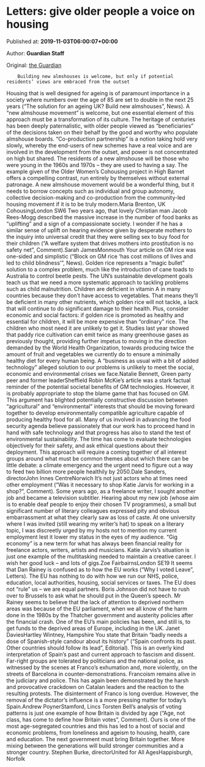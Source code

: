 
# Letters: give older people a voice on housing

Published at: **2019-11-03T06:00:07+00:00**

Author: **Guardian Staff**

Original: [the Guardian](https://www.theguardian.com/commentisfree/2019/nov/03/give-older-people-voice-housing-observer-letters)


        Building new almshouses is welcome, but only if potential residents’ views are embraced from the outset
      
Housing that is well designed for ageing is of paramount importance in a society where numbers over the age of 85 are set to double in the next 25 years (“The solution for an ageing UK? Build new almshouses”, News). A “new almshouse movement” is welcome, but one essential element of this approach must be a transformation of its culture. The heritage of centuries has been deeply paternalistic, with older people viewed as “beneficiaries” of the decisions taken on their behalf by the good and worthy who populate almshouse boards.
“Co-production partnership” is a notion taking hold very slowly, whereby the end-users of new schemes have a real voice and are involved in the development from the outset, and power is not concentrated on high but shared. The residents of a new almshouse will be those who were young in the 1960s and 1970s – they are used to having a say. The example given of the Older Women’s Cohousing project in High Barnet offers a compelling contrast, run entirely by themselves without external patronage. A new almshouse movement would be a wonderful thing, but it needs to borrow concepts such as individual and group autonomy, collective decision-making and co-production from the community-led housing movement if it is to be truly modern.Maria Brenton, UK CohousingLondon SW6
Two years ago, that lovely Christian man Jacob Rees-Mogg described the massive increase in the number of food banks as “uplifting” and a sign of a compassionate society. I wonder if he has a similar sense of uplift on hearing evidence given by desperate mothers to the inquiry into universal credit that they were selling sex to buy food for their children (“A welfare system that drives mothers into prostitution is no safety net”, Comment).Sarah JamesMonmouth
Your article on GM rice was one-sided and simplistic (“Block on GM rice ‘has cost millions of lives and led to child blindness’”, News). Golden rice represents a “magic bullet” solution to a complex problem, much like the introduction of cane toads to Australia to control beetle pests. The UN’s sustainable development goals teach us that we need a more systematic approach to tackling problems such as child malnutrition.
Children are deficient in vitamin A in many countries because they don’t have access to vegetables. That means they’ll be deficient in many other nutrients, which golden rice will not tackle, a lack that will continue to do significant damage to their health. Plus, consider economic and social factors: if golden rice is promoted as healthy and essential for children, it will be more expensive than “ordinary” rice. The children who most need it are unlikely to get it. Studies last year showed that paddy rice cultivation can emit twice as many greenhouse gases as previously thought, providing further impetus to moving in the direction demanded by the World Health Organization, towards producing twice the amount of fruit and vegetables we currently do to ensure a minimally healthy diet for every human being.
A “business as usual with a bit of added technology” alleged solution to our problems is unlikely to meet the social, economic and environmental crises we face.Natalie Bennett, Green party peer and former leaderSheffield
Robin McKie’s article was a stark factual reminder of the potential societal benefits of GM technologies. However, it is probably appropriate to stop the blame game that has focused on GM. This argument has blighted potentially constructive discussion between “agricultural” and “environmental” interests that should be moving forward together to develop environmentally compatible agriculture capable of producing healthy food for all.
Many of us involved in advancing the food security agenda believe passionately that our work has to proceed hand in hand with safe technology and that progress has also to stand the test of environmental sustainability. The time has come to evaluate technologies objectively for their safety, and ask ethical questions about their deployment. This approach will require a coming together of all interest groups around what must be common themes about which there can be little debate: a climate emergency and the urgent need to figure out a way to feed two billion more people healthily by 2050.Dale Sanders, directorJohn Innes CentreNorwich
It’s not just actors who at times need other employment (“Was it necessary to shop Katie Jarvis for working in a shop?”, Comment). Some years ago, as a freelance writer, I sought another job and became a television subtitler. Hearing about my new job (whose aim is to enable deaf people to enjoy their chosen TV programmes), a small but significant number of literary colleagues expressed pity and obvious embarrassment at what they clearly saw as loss of caste. At one university where I was invited (still wearing my writer’s hat) to speak on a literary topic, I was discreetly urged by my hosts not to mention my current employment lest it lower my status in the eyes of my audience.
“Gig economy” is a new term for what has always been financial reality for freelance actors, writers, artists and musicians. Katie Jarvis’s situation is just one example of the multitasking needed to maintain a creative career. I wish her good luck – and lots of gigs.Zoe FairbairnsLondon SE19
It seems that Dan Rainey is confused as to how the EU works (“Why I voted Leave”, Letters). The EU has nothing to do with how we run our NHS, police, education, local authorities, housing, social services or taxes. The EU does not “rule” us – we are equal partners. Boris Johnson did not have to rush over to Brussels to ask what he should put in the Queen’s speech. Mr Rainey seems to believe that the lack of attention to deprived northern areas was because of the EU parliament, when we all know of the harm done in the 1980s by the Thatcher government and austerity policies after the financial crash. One of the EU’s main policies has been, and still is, to get funds to the deprived areas of Europe, including in the UK. Janet DaviesHartley Wintney, Hampshire
You state that Britain “badly needs a dose of Spanish-style candour about its history” (“Spain confronts its past. Other countries should follow its lead”, Editorial). This is an overly kind interpretation of Spain’s past and current approach to fascism and dissent. Far-right groups are tolerated by politicians and the national police, as witnessed by the scenes at Franco’s exhumation and, more violently, on the streets of Barcelona in counter-demonstrations. Francoism remains alive in the judiciary and police. This has again been demonstrated by the harsh and provocative crackdown on Catalan leaders and the reaction to the resulting protests. The disinterment of Franco is long overdue. However, the removal of the dictator’s influence is a more pressing matter for today’s Spain.Andrew PoynerStamford, Lincs
Torsten Bell’s analysis of voting patterns is just one example of how Britain is divided by age (“Age, not class, has come to define how Britain votes”, Comment). Ours is one of the most age-segregated countries and this has led to a host of social and economic problems, from loneliness and ageism to housing, health, care and education. The next government must bring Britain together. More mixing between the generations will build stronger communities and a stronger country. Stephen Burke, directorUnited for All AgesHappisburgh, Norfolk
